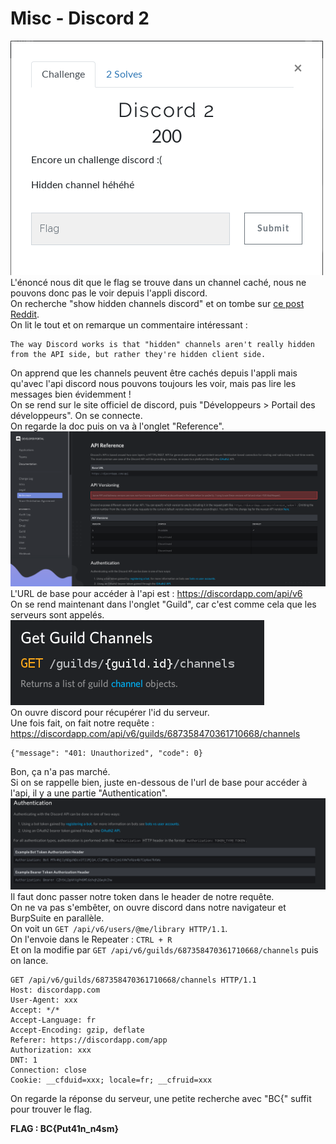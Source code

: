 # Misc - Discord 2
![énoncé](images/discord2.png)  
L'énoncé nous dit que le flag se trouve dans un channel caché, nous ne pouvons donc pas le voir depuis l'appli discord.  
On recherche "show hidden channels discord" et on tombe sur [ce post Reddit](https://www.reddit.com/r/discordapp/comments/7nuqzk/user_can_see_all_hidden_channels_not_access_them/).  
On lit le tout et on remarque un commentaire intéressant :  
```
The way Discord works is that "hidden" channels aren't really hidden from the API side, but rather they're hidden client side.
```
On apprend que les channels peuvent être cachés depuis l'appli mais qu'avec l'api discord nous pouvons toujours les voir, mais pas lire les messages bien évidemment !  
On se rend sur le site officiel de discord, puis "Développeurs > Portail des développeurs". On se connecte.  
On regarde la doc puis on va à l'onglet "Reference".  
![api reference](images/discord2_api_reference.png)  
L'URL de base pour accéder à l'api est : https://discordapp.com/api/v6  
On se rend maintenant dans l'onglet "Guild", car c'est comme cela que les serveurs sont appelés.  
![get guild](images/discord2_guild.png)  
On ouvre discord pour récupérer l'id du serveur.  
Une fois fait, on fait notre requête : https://discordapp.com/api/v6/guilds/687358470361710668/channels  
```
{"message": "401: Unauthorized", "code": 0}
```
Bon, ça n'a pas marché.  
Si on se rappelle bien, juste en-dessous de l'url de base pour accéder à l'api, il y a une partie "Authentication".  
![auth](images/discord2_auth.png)  
Il faut donc passer notre token dans le header de notre requête.  
On ne va pas s'embêter, on ouvre discord dans notre navigateur et BurpSuite en parallèle.  
On voit un `GET /api/v6/users/@me/library HTTP/1.1`.  
On l'envoie dans le Repeater : `CTRL + R`  
Et on la modifie par `GET /api/v6/guilds/687358470361710668/channels` puis on lance.  
```
GET /api/v6/guilds/687358470361710668/channels HTTP/1.1
Host: discordapp.com
User-Agent: xxx
Accept: */*
Accept-Language: fr
Accept-Encoding: gzip, deflate
Referer: https://discordapp.com/app
Authorization: xxx
DNT: 1
Connection: close
Cookie: __cfduid=xxx; locale=fr; __cfruid=xxx
```
On regarde la réponse du serveur, une petite recherche avec "BC{" suffit pour trouver le flag.  
  
**FLAG : BC{Put41n_n4sm}**

